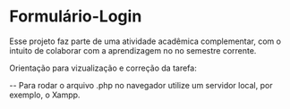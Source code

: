 # Formulário-Login
Esse projeto faz parte de uma atividade acadêmica complementar, com o intuito de colaborar com a aprendizagem no no semestre corrente.

Orientação para vizualização e correção da tarefa:

-- Para rodar o arquivo .php no navegador utilize um servidor local, por exemplo, o Xampp.
